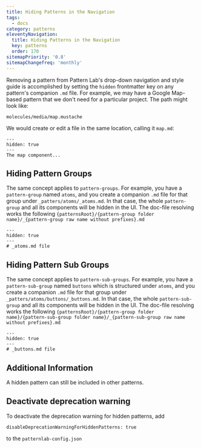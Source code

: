 ```yaml
---
title: Hiding Patterns in the Navigation
tags:
  - docs
category: patterns
eleventyNavigation:
  title: Hiding Patterns in the Navigation
  key: patterns
  order: 170
sitemapPriority: '0.8'
sitemapChangefreq: 'monthly'
---
```


Removing a pattern from Pattern Lab's drop-down navigation and style guide is accomplished by setting the `hidden` frontmatter key on any pattern's companion `.md` file. For example, we may have a Google Map-based pattern that we don't need for a particular project. The path might look like:

    molecules/media/map.mustache

We would create or edit a file in the same location, calling it `map.md`:

```
---
hidden: true
---
The map component...
```

## Hiding Pattern Groups

The same concept applies to `pattern-groups`. For example, you have a `pattern-group` named `atoms`, and you create a companion `.md` file for that group under `_patters/atoms/_atoms.md`. In that case, the whole `pattern-group` and all its components will be hidden in the UI. The doc-file resolving works the following `{patternsRoot}/{pattern-group folder name}/_{pattern-group raw name without prefixes}.md`

```
---
hidden: true
---
# _atoms.md file
```

## Hiding Pattern Sub Groups

The same concept applies to `pattern-sub-groups`. For example, you have a `pattern-sub-group` named `buttons` which is structured under `atoms`, and you create a companion `.md` file for that group under `_patters/atoms/buttons/_buttons.md`. In that case, the whole `pattern-sub-group` and all its components will be hidden in the UI. The doc-file resolving works the following `{patternsRoot}/{pattern-group folder name}/{pattern-sub-group folder name}/_{pattern-sub-group raw name without prefixes}.md`

```
---
hidden: true
---
# _buttons.md file
```

## Additional Information

A hidden pattern can still be included in other patterns.

## Deactivate deprecation warning

To deactivate the deprecation warning for hidden patterns, add

```
disableDeprecationWarningForHiddenPatterns: true
```

to the `patternlab-config.json`
